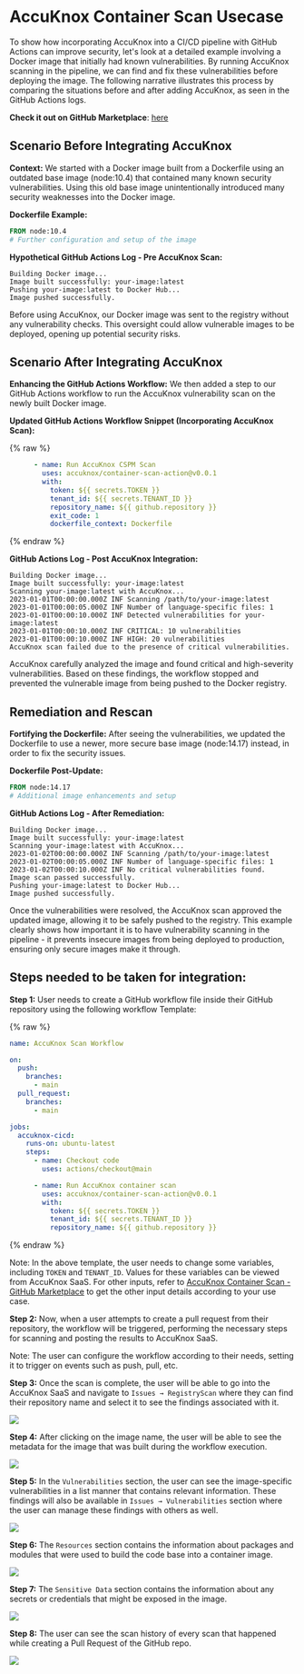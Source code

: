 

# AccuKnox Container Scan Usecase

To show how incorporating AccuKnox into a CI/CD pipeline with GitHub Actions can improve security, let's look at a detailed example involving a Docker image that initially had known vulnerabilities. By running AccuKnox scanning in the pipeline, we can find and fix these vulnerabilities before deploying the image. The following narrative illustrates this process by comparing the situations before and after adding AccuKnox, as seen in the GitHub Actions logs.

**Check it out on GitHub Marketplace**: [here](https://github.com/marketplace/actions/accuknox-container-scan)

## Scenario Before Integrating AccuKnox

**Context:** We started with a Docker image built from a Dockerfile using an outdated base image (node:10.4) that contained many known security vulnerabilities. Using this old base image unintentionally introduced many security weaknesses into the Docker image.


**Dockerfile Example:**
```dockerfile
FROM node:10.4
# Further configuration and setup of the image
```

**Hypothetical GitHub Actions Log - Pre AccuKnox Scan:**
```
Building Docker image...
Image built successfully: your-image:latest
Pushing your-image:latest to Docker Hub...
Image pushed successfully.
```

Before using AccuKnox, our Docker image was sent to the registry without any vulnerability checks. This oversight could allow vulnerable images to be deployed, opening up potential security risks.

## Scenario After Integrating AccuKnox

**Enhancing the GitHub Actions Workflow:** We then added a step to our GitHub Actions workflow to run the AccuKnox vulnerability scan on the newly built Docker image.

**Updated GitHub Actions Workflow Snippet (Incorporating AccuKnox Scan):**

{% raw %}
```yaml
      - name: Run AccuKnox CSPM Scan
        uses: accuknox/container-scan-action@v0.0.1
        with:
          token: ${{ secrets.TOKEN }}
          tenant_id: ${{ secrets.TENANT_ID }}
          repository_name: ${{ github.repository }}
          exit_code: 1
          dockerfile_context: Dockerfile
```
{% endraw %}

**GitHub Actions Log - Post AccuKnox Integration:**

```
Building Docker image...
Image built successfully: your-image:latest
Scanning your-image:latest with AccuKnox...
2023-01-01T00:00:00.000Z INF Scanning /path/to/your-image:latest
2023-01-01T00:00:05.000Z INF Number of language-specific files: 1
2023-01-01T00:00:10.000Z INF Detected vulnerabilities for your-image:latest
2023-01-01T00:00:10.000Z INF CRITICAL: 10 vulnerabilities
2023-01-01T00:00:10.000Z INF HIGH: 20 vulnerabilities
AccuKnox scan failed due to the presence of critical vulnerabilities.
```

AccuKnox carefully analyzed the image and found critical and high-severity vulnerabilities. Based on these findings, the workflow stopped and prevented the vulnerable image from being pushed to the Docker registry.

## Remediation and Rescan

**Fortifying the Dockerfile:** After seeing the vulnerabilities, we updated the Dockerfile to use a newer, more secure base image (node:14.17) instead, in order to fix the security issues.

**Dockerfile Post-Update:**
```dockerfile
FROM node:14.17
# Additional image enhancements and setup
```

**GitHub Actions Log - After Remediation:**
```
Building Docker image...
Image built successfully: your-image:latest
Scanning your-image:latest with AccuKnox...
2023-01-02T00:00:00.000Z INF Scanning /path/to/your-image:latest
2023-01-02T00:00:05.000Z INF Number of language-specific files: 1
2023-01-02T00:00:10.000Z INF No critical vulnerabilities found.
Image scan passed successfully.
Pushing your-image:latest to Docker Hub...
Image pushed successfully.
```

Once the vulnerabilities were resolved, the AccuKnox scan approved the updated image, allowing it to be safely pushed to the registry. This example clearly shows how important it is to have vulnerability scanning in the pipeline - it prevents insecure images from being deployed to production, ensuring only secure images make it through.

## Steps needed to be taken for integration:

**Step 1:** User needs to create a GitHub workflow file inside their GitHub repository using the following workflow Template:

{% raw %}
```yaml
name: AccuKnox Scan Workflow

on:
  push:
    branches:
      - main
  pull_request:
    branches:
      - main

jobs:
  accuknox-cicd:
    runs-on: ubuntu-latest
    steps:
      - name: Checkout code
        uses: actions/checkout@main

      - name: Run AccuKnox container scan
        uses: accuknox/container-scan-action@v0.0.1
        with:
          token: ${{ secrets.TOKEN }}
          tenant_id: ${{ secrets.TENANT_ID }}
          repository_name: ${{ github.repository }}
```
{% endraw %}

Note: In the above template, the user needs to change some variables, including `TOKEN` and `TENANT_ID`. Values for these variables can be viewed from AccuKnox SaaS. For other inputs, refer to [AccuKnox Container Scan - GitHub Marketplace](https://github.com/marketplace/actions/accuknox-container-scan) to get the other input details according to your use case.

**Step 2:** Now, when a user attempts to create a pull request from their repository, the workflow will be triggered, performing the necessary steps for scanning and posting the results to AccuKnox SaaS.

Note: The user can configure the workflow according to their needs, setting it to trigger on events such as push, pull, etc.

**Step 3:** Once the scan is complete, the user will be able to go into the AccuKnox SaaS and navigate to `Issues → RegistryScan` where they can find their repository name and select it to see the findings associated with it.

![](images/container-scan-images/02.png)

**Step 4:** After clicking on the image name, the user will be able to see the metadata for the image that was built during the workflow execution.

![](images/container-scan-images/03.png)

**Step 5:** In the `Vulnerabilities` section, the user can see the image-specific vulnerabilities in a list manner that contains relevant information. These findings will also be available in `Issues → Vulnerabilities` section where the user can manage these findings with others as well.

![](images/container-scan-images/04.png)

**Step 6:** The `Resources` section contains the information about packages and modules that were used to build the code base into a container image.

![](images/container-scan-images/05.png)

**Step 7:** The `Sensitive Data` section contains the information about any secrets or credentials that might be exposed in the image.

![](images/container-scan-images/06.png)

**Step 8:** The user can see the scan history of every scan that happened while creating a Pull Request of the GitHub repo.

![](images/container-scan-images/07.png)
